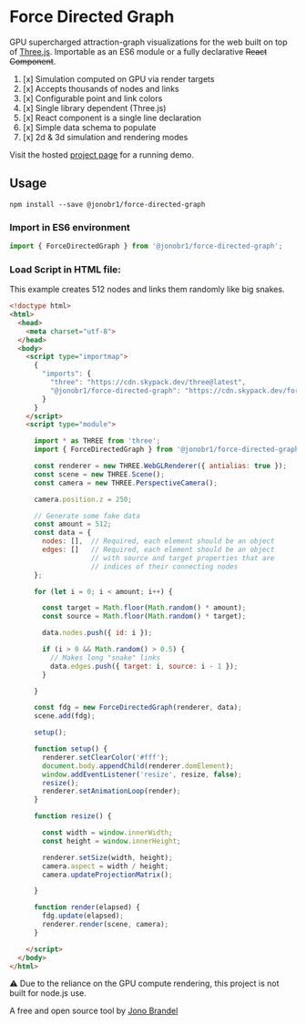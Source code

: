 # Force Directed Graph

GPU supercharged attraction-graph visualizations for the web built on top of [Three.js](http://threejs.org). Importable as an ES6 module or a fully declarative ~~React Component~~.

1. [x] Simulation computed on GPU via render targets
2. [x] Accepts thousands of nodes and links
3. [x] Configurable point and link colors
4. [x] Single library dependent (Three.js)
5. [x] React component is a single line declaration
6. [x] Simple data schema to populate
7. [x] 2d & 3d simulation and rendering modes

Visit the hosted [project page](https://jonobr1.com/force-directed-graph/) for a running demo.

## Usage

```
npm install --save @jonobr1/force-directed-graph
```

### Import in ES6 environment

```javascript
import { ForceDirectedGraph } from '@jonobr1/force-directed-graph';
```

### Load Script in HTML file:

This example creates 512 nodes and links them randomly like big snakes.

```html
<!doctype html>
<html>
  <head>
    <meta charset="utf-8">
  </head>
  <body>
    <script type="importmap">
      {
        "imports": {
          "three": "https://cdn.skypack.dev/three@latest",
          "@jonobr1/force-directed-graph": "https://cdn.skypack.dev/force-directed-graph@latest"
        }
      }
    </script>
    <script type="module">

      import * as THREE from 'three';
      import { ForceDirectedGraph } from '@jonobr1/force-directed-graph';

      const renderer = new THREE.WebGLRenderer({ antialias: true });
      const scene = new THREE.Scene();
      const camera = new THREE.PerspectiveCamera();

      camera.position.z = 250;

      // Generate some fake data
      const amount = 512;
      const data = {
        nodes: [],  // Required, each element should be an object
        edges: []   // Required, each element should be an object
                    // with source and target properties that are
                    // indices of their connecting nodes
      };

      for (let i = 0; i < amount; i++) {

        const target = Math.floor(Math.random() * amount);
        const source = Math.floor(Math.random() * target);

        data.nodes.push({ id: i });

        if (i > 0 && Math.random() > 0.5) {
          // Makes long "snake" links
          data.edges.push({ target: i, source: i - 1 });
        }

      }

      const fdg = new ForceDirectedGraph(renderer, data);
      scene.add(fdg);

      setup();

      function setup() {
        renderer.setClearColor('#fff');
        document.body.appendChild(renderer.domElement);
        window.addEventListener('resize', resize, false);
        resize();
        renderer.setAnimationLoop(render);
      }

      function resize() {

        const width = window.innerWidth;
        const height = window.innerHeight;

        renderer.setSize(width, height);
        camera.aspect = width / height;
        camera.updateProjectionMatrix();

      }

      function render(elapsed) {
        fdg.update(elapsed);
        renderer.render(scene, camera);
      }

    </script>
  </body>
</html>
```

:warning: Due to the reliance on the GPU compute rendering, this project is not built for node.js use.

A free and open source tool by [Jono Brandel](http://jono.fyi/)
